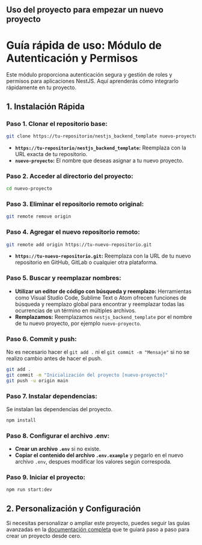 ## Uso del proyecto para empezar un nuevo proyecto

# Guía rápida de uso: Módulo de Autenticación y Permisos

Este módulo proporciona autenticación segura y gestión de roles y permisos para aplicaciones NestJS. Aquí aprenderás cómo integrarlo rápidamente en tu proyecto.

## 1. Instalación Rápida

### Paso 1. **Clonar el repositorio base:**

```bash
git clone https://tu-repositorio/nestjs_backend_template nuevo-proyecto
```

- **`https://tu-repositorio/nestjs_backend_template`:** Reemplaza con la URL exacta de tu repositorio.
- **`nuevo-proyecto`:** El nombre que deseas asignar a tu nuevo proyecto.

### Paso 2. **Acceder al directorio del proyecto:**

```bash
cd nuevo-proyecto
```

### Paso 3. **Eliminar el repositorio remoto original:**

```bash
git remote remove origin
```

### Paso 4. **Agregar el nuevo repositorio remoto:**

```bash
git remote add origin https://tu-nuevo-repositorio.git
```

- **`https://tu-nuevo-repositorio.git`:** Reemplaza con la URL de tu nuevo repositorio en GitHub, GitLab o cualquier otra plataforma.

### Paso 5. **Buscar y reemplazar nombres:**

- **Utilizar un editor de código con búsqueda y reemplazo:** Herramientas como Visual Studio Code, Sublime Text o Atom ofrecen funciones de búsqueda y reemplazo global para encontrar y reemplazar todas las ocurrencias de un término en múltiples archivos.
- **Remplazamos:** Reemplazamos `nestjs_backend_template` por el nombre de tu nuevo proyecto, por ejemplo `nuevo-proyecto`.

### Paso 6. **Commit y push:**

No es necesario hacer el `git add .` ni el `git commit -m "Mensaje"` si no se realizo cambio antes de hacer el push.

```bash
git add .
git commit -m "Inicialización del proyecto [nuevo-proyecto]"
git push -u origin main
```

### Paso 7. **Instalar dependencias:**

Se instalan las dependencias del proyecto.

```bash
npm install
```

### Paso 8. **Configurar el archivo .env:**

- **Crear un archivo `.env`** si no existe.
- **Copiar el contenido del archivo `.env.example`** y pegarlo en el nuevo archivo `.env`, despues modificar los valores según correspoda.

### Paso 9. **Iniciar el proyecto:**

```bash
npm run start:dev
```

## 2. Personalización y Configuración

Si necesitas personalizar o ampliar este proyecto, puedes seguir las guías avanzadas en la [documentación completa](./README_detailed.md) que te guiará paso a paso para crear un proyecto desde cero.
